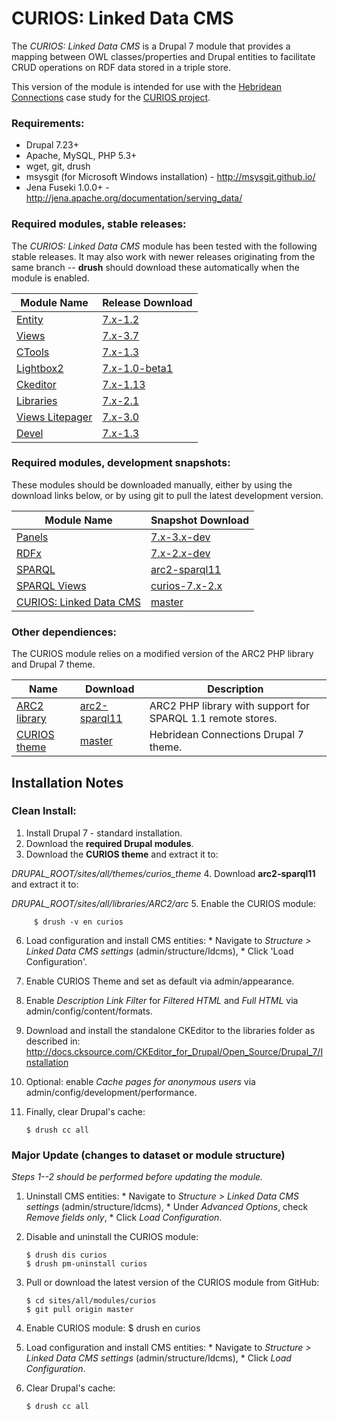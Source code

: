 CURIOS: Linked Data CMS
=======================

The *CURIOS: Linked Data CMS* is a Drupal 7 module that provides a mapping between OWL classes/properties and Drupal
entities to facilitate CRUD operations on RDF data stored in a triple store.

This version of the module is intended for use with the [Hebridean Connections](http://blog.hebrideanconnections.com/)
case study for the [CURIOS project](http://www.dotrural.ac.uk/curios).

### Requirements:
  * Drupal 7.23+
  * Apache, MySQL, PHP 5.3+
  * wget, git, drush
  * msysgit (for Microsoft Windows installation) - http://msysgit.github.io/
  * Jena Fuseki 1.0.0+ - http://jena.apache.org/documentation/serving_data/

### Required modules, stable releases:
The *CURIOS: Linked Data CMS* module has been tested with the following stable releases. It may also work with newer releases originating from the same branch -- **drush** should download these automatically when the module is enabled.

  Module Name | Release  Download
  --- | ---
  [Entity](https://drupal.org/project/entity) | [7.x-1.2](http://ftp.drupal.org/files/projects/entity-7.x-1.2.tar.gz)
  [Views](https://drupal.org/project/views) | [7.x-3.7](http://ftp.drupal.org/files/projects/views-7.x-3.7.tar.gz)
  [CTools](https://drupal.org/project/ctools) | [7.x-1.3](http://ftp.drupal.org/files/projects/ctools-7.x-1.3.tar.gz)
  [Lightbox2](https://drupal.org/project/lightbox2) | [7.x-1.0-beta1](http://ftp.drupal.org/files/projects/lightbox2-7.x-1.0-beta1.tar.gz)
  [Ckeditor](https://drupal.org/project/ckeditor) | [7.x-1.13](http://ftp.drupal.org/files/projects/ckeditor-7.x-1.13.tar.gz)
  [Libraries](https://drupal.org/project/libraries) | [7.x-2.1](http://ftp.drupal.org/files/projects/libraries-7.x-2.1.tar.gz)
  [Views Litepager](https://drupal.org/project/views_litepager) | [7.x-3.0](http://ftp.drupal.org/files/projects/views_litepager-7.x-3.0.tar.gz)
  [Devel](https://drupal.org/project/devel) | [7.x-1.3](http://ftp.drupal.org/files/projects/devel-7.x-1.3.tar.gz)

### Required modules, development snapshots:
These modules should be downloaded manually, either by using the download links below, or by using git to pull the latest development version.

  Module Name | Snapshot Download
  --- | ---
  [Panels](https://drupal.org/project/panels) | [7.x-3.x-dev](http://ftp.drupal.org/files/projects/panels-7.x-3.x-dev.tar.gz)
  [RDFx](https://drupal.org/project/rdfx) | [7.x-2.x-dev](http://ftp.drupal.org/files/projects/rdfx-7.x-2.x-dev.tar.gz)
  [SPARQL](https://github.com/stuartraetaylor/sparql) | [arc2-sparql11](https://github.com/stuartraetaylor/sparql/archive/arc2-sparql11.zip)
  [SPARQL Views](https://github.com/stuartraetaylor/sparql_views) | [curios-7.x-2.x](https://github.com/stuartraetaylor/sparql_views/archive/curios-7.x-2.x.zip)
  [CURIOS: Linked Data CMS](https://github.com/stuartraetaylor/curios) | [master](https://github.com/stuartraetaylor/curios/archive/master.zip)

### Other dependiences:
  The CURIOS module relies on a modified version of the ARC2 PHP library and Drupal 7 theme.

  Name | Download | Description
  --- | --- | ---
  [ARC2 library](https://github.com/stuartraetaylor/arc2-sparql11) | [arc2-sparql11](https://github.com/stuartraetaylor/arc2-sparql11/archive/master.zip) | ARC2 PHP library with support for SPARQL 1.1 remote stores.
  [CURIOS theme](https://github.com/stuartraetaylor/curios_theme) | [master](https://github.com/stuartraetaylor/curios_theme/archive/master.zip) | Hebridean Connections Drupal 7 theme.


Installation Notes
------------------

### Clean Install:
  1. Install Drupal 7 - standard installation.
  2. Download the **required Drupal modules**.
  3. Download the **CURIOS theme** and extract it to:

 *DRUPAL_ROOT/sites/all/themes/curios_theme*
  4. Download **arc2-sparql11** and extract it to:

   *DRUPAL_ROOT/sites/all/libraries/ARC2/arc*
  5. Enable the CURIOS module:

         $ drush -v en curios
  6. Load configuration and install CMS entities:
    * Navigate to *Structure > Linked Data CMS settings* (admin/structure/ldcms),
    * Click 'Load Configuration'.
  7. Enable CURIOS Theme and set as default via admin/appearance.
  8. Enable *Description Link Filter* for *Filtered HTML* and *Full HTML* via admin/config/content/formats.
  9. Download and install the standalone CKEditor to the libraries folder as described in:
    http://docs.cksource.com/CKEditor_for_Drupal/Open_Source/Drupal_7/Installation
  10. Optional: enable *Cache pages for anonymous users* via admin/config/development/performance.
  11. Finally, clear Drupal's cache:

          $ drush cc all

### Major Update (changes to dataset or module structure)
  *Steps 1--2 should be performed before updating the module.*

  1. Uninstall CMS entities:
    * Navigate to *Structure > Linked Data CMS settings* (admin/structure/ldcms),
    * Under *Advanced Options*, check *Remove fields only*,
    * Click *Load Configuration*.
  2. Disable and uninstall the CURIOS module:

         $ drush dis curios
         $ drush pm-uninstall curios
  3. Pull or download the latest version of the CURIOS module from GitHub:

         $ cd sites/all/modules/curios
         $ git pull origin master
  4. Enable CURIOS module:
         $ drush en curios
  5. Load configuration and install CMS entities:
    * Navigate to *Structure > Linked Data CMS settings* (admin/structure/ldcms),
    * Click *Load Configuration*.
  6. Clear Drupal's cache:

         $ drush cc all
